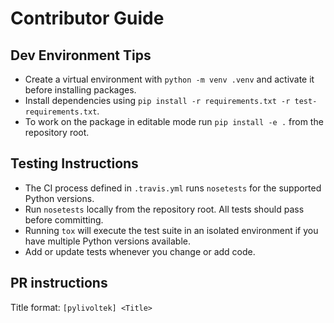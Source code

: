 # Contributor Guide

## Dev Environment Tips
- Create a virtual environment with `python -m venv .venv` and activate it before installing packages.
- Install dependencies using `pip install -r requirements.txt -r test-requirements.txt`.
- To work on the package in editable mode run `pip install -e .` from the repository root.

## Testing Instructions
- The CI process defined in `.travis.yml` runs `nosetests` for the supported Python versions.
- Run `nosetests` locally from the repository root. All tests should pass before committing.
- Running `tox` will execute the test suite in an isolated environment if you have multiple Python versions available.
- Add or update tests whenever you change or add code.

## PR instructions
Title format: `[pylivoltek] <Title>`
